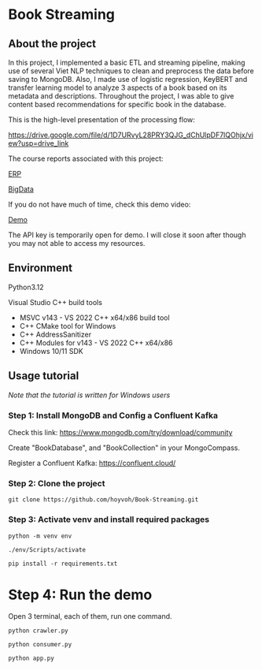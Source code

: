 # Book Streaming

## About the project

In this project, I implemented a basic ETL and streaming pipeline, making use of several Viet NLP techniques to clean and preprocess the data before saving to MongoDB. Also, I made use of logistic regression, KeyBERT and transfer learning model to analyze 3 aspects of a book based on its metadata and descriptions. 
Throughout the project, I was able to give content based recommendations for specific book in the database. 

This is the high-level presentation of the processing flow:

https://drive.google.com/file/d/1D7URvyL28PRY3QJG_dChUlpDF7lQOhjx/view?usp=drive_link

The course reports associated with this project:

[ERP](https://drive.google.com/file/d/1haCMTEdgZPSc6AzD8AlaNa6CsbfmF-qp/view?usp=sharing)

[BigData]()

If you do not have much of time, check this demo video:

[Demo](https://drive.google.com/file/d/1DqAQWNrxSuS-Gn5PxfilrIvVFs26qCQY/view?usp=sharing)

The API key is temporarily open for demo. I will close it soon after though you may not able to access my resources.

## Environment

Python3.12

Visual Studio C++ build tools
- MSVC v143 - VS 2022 C++ x64/x86 build tool
- C++ CMake tool for Windows
- C++ AddressSanitizer
- C++ Modules for v143 - VS 2022 C++ x64/x86
- Windows 10/11 SDK

## Usage tutorial

*Note that the tutorial is written for Windows users*

### Step 1: Install MongoDB and Config a Confluent Kafka

Check this link: https://www.mongodb.com/try/download/community

Create "BookDatabase", and "BookCollection" in your MongoCompass.

Register a Confluent Kafka: https://confluent.cloud/

### Step 2: Clone the project

```
git clone https://github.com/hoyvoh/Book-Streaming.git
```

### Step 3: Activate venv and install required packages

```
python -m venv env

./env/Scripts/activate

pip install -r requirements.txt
```

# Step 4: Run the demo

Open 3 terminal, each of them, run one command.

```
python crawler.py
```

```
python consumer.py
```

```
python app.py
```
